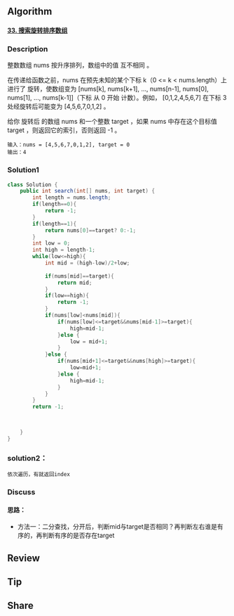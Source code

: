 ## Algorithm

#### [33. 搜索旋转排序数组](https://leetcode-cn.com/problems/search-in-rotated-sorted-array/)

### Description

整数数组 nums 按升序排列，数组中的值 互不相同 。

在传递给函数之前，nums 在预先未知的某个下标 k（0 <= k < nums.length）上进行了 旋转，使数组变为 [nums[k], nums[k+1], ..., nums[n-1], nums[0], nums[1], ..., nums[k-1]]（下标 从 0 开始 计数）。例如， [0,1,2,4,5,6,7] 在下标 3 处经旋转后可能变为 [4,5,6,7,0,1,2] 。

给你 旋转后 的数组 nums 和一个整数 target ，如果 nums 中存在这个目标值 target ，则返回它的索引，否则返回 -1 。



```
输入：nums = [4,5,6,7,0,1,2], target = 0
输出：4
```

### Solution1

```java
class Solution {
    public int search(int[] nums, int target) {
        int length = nums.length;
        if(length==0){
            return -1;
        }
        if(length==1){
            return nums[0]==target? 0:-1;
        }
        int low = 0;
        int high = length-1;
        while(low<=high){
            int mid = (high-low)/2+low;
            
            if(nums[mid]==target){
                return mid;
            }
            if(low==high){
                return -1;
            }
            if(nums[low]<nums[mid]){
                if(nums[low]<=target&&nums[mid-1]>=target){
                    high=mid-1;
                }else {
                    low = mid+1;
                }
            }else {
                if(nums[mid+1]<=target&&nums[high]>=target){
                    low=mid+1;
                }else {
                    high=mid-1;
                }
            }
        }
        return -1;
        


    }
}
```

### solution2：

```
依次遍历，有就返回index
```



### Discuss

#### 思路：

* 方法一：二分查找，分开后，判断mid与target是否相同？再判断左右谁是有序的，再判断有序的是否存在target

## Review

## Tip

## Share